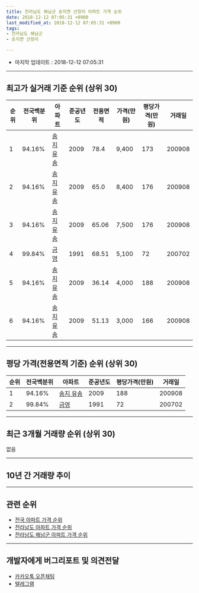 ```yaml
---
title: 전라남도 해남군 송지면 산정리 아파트 가격 순위
date: 2018-12-12 07:05:31 +0900
last_modified_at: 2018-12-12 07:05:31 +0900
tags:
- 전라남도 해남군
- 송지면 산정리

---
```


* 마지막 업데이트 : 2018-12-12 07:05:31

---

## 최고가 실거래 기준 순위 (상위 30)


|순위|전국백분위|아파트|준공년도|전용면적|가격(만원)|평당가격(만원)|거래일|
|---|---|---|---|---|---|---|---|
|1|94.16%|[송지 유송](https://search.naver.com/search.naver?query=%EC%A0%84%EB%9D%BC%EB%82%A8%EB%8F%84+%ED%95%B4%EB%82%A8%EA%B5%B0+%EC%86%A1%EC%A7%80%EB%A9%B4+%EC%82%B0%EC%A0%95%EB%A6%AC+%EC%86%A1%EC%A7%80+%EC%9C%A0%EC%86%A1)|2009|78.4|9,400|173|200908|
|2|94.16%|[송지 유송](https://search.naver.com/search.naver?query=%EC%A0%84%EB%9D%BC%EB%82%A8%EB%8F%84+%ED%95%B4%EB%82%A8%EA%B5%B0+%EC%86%A1%EC%A7%80%EB%A9%B4+%EC%82%B0%EC%A0%95%EB%A6%AC+%EC%86%A1%EC%A7%80+%EC%9C%A0%EC%86%A1)|2009|65.0|8,400|176|200908|
|3|94.16%|[송지 유송](https://search.naver.com/search.naver?query=%EC%A0%84%EB%9D%BC%EB%82%A8%EB%8F%84+%ED%95%B4%EB%82%A8%EA%B5%B0+%EC%86%A1%EC%A7%80%EB%A9%B4+%EC%82%B0%EC%A0%95%EB%A6%AC+%EC%86%A1%EC%A7%80+%EC%9C%A0%EC%86%A1)|2009|65.06|7,500|176|200908|
|4|99.84%|[금영](https://search.naver.com/search.naver?query=%EC%A0%84%EB%9D%BC%EB%82%A8%EB%8F%84+%ED%95%B4%EB%82%A8%EA%B5%B0+%EC%86%A1%EC%A7%80%EB%A9%B4+%EC%82%B0%EC%A0%95%EB%A6%AC+%EA%B8%88%EC%98%81)|1991|68.51|5,100|72|200702|
|5|94.16%|[송지 유송](https://search.naver.com/search.naver?query=%EC%A0%84%EB%9D%BC%EB%82%A8%EB%8F%84+%ED%95%B4%EB%82%A8%EA%B5%B0+%EC%86%A1%EC%A7%80%EB%A9%B4+%EC%82%B0%EC%A0%95%EB%A6%AC+%EC%86%A1%EC%A7%80+%EC%9C%A0%EC%86%A1)|2009|36.14|4,000|188|200908|
|6|94.16%|[송지 유송](https://search.naver.com/search.naver?query=%EC%A0%84%EB%9D%BC%EB%82%A8%EB%8F%84+%ED%95%B4%EB%82%A8%EA%B5%B0+%EC%86%A1%EC%A7%80%EB%A9%B4+%EC%82%B0%EC%A0%95%EB%A6%AC+%EC%86%A1%EC%A7%80+%EC%9C%A0%EC%86%A1)|2009|51.13|3,000|166|200908|


---

## 평당 가격(전용면적 기준) 순위 (상위 30)


|순위|전국백분위|아파트|준공년도|평당가격(만원)|거래일|
|---|---|---|---|---|---|
|1|94.16%|[송지 유송](https://search.naver.com/search.naver?query=%EC%A0%84%EB%9D%BC%EB%82%A8%EB%8F%84+%ED%95%B4%EB%82%A8%EA%B5%B0+%EC%86%A1%EC%A7%80%EB%A9%B4+%EC%82%B0%EC%A0%95%EB%A6%AC+%EC%86%A1%EC%A7%80+%EC%9C%A0%EC%86%A1)|2009|188|200908|
|2|99.84%|[금영](https://search.naver.com/search.naver?query=%EC%A0%84%EB%9D%BC%EB%82%A8%EB%8F%84+%ED%95%B4%EB%82%A8%EA%B5%B0+%EC%86%A1%EC%A7%80%EB%A9%B4+%EC%82%B0%EC%A0%95%EB%A6%AC+%EA%B8%88%EC%98%81)|1991|72|200702|


---

## 최근 3개월 거래량 순위 (상위 30)

없음

---

## 10년 간 거래량 추이


<div style="width:100%;">
    <canvas id="deal_progress" height="250"></canvas>
</div>

<script>
new Chart(document.getElementById("deal_progress"), {
    type: 'line',
    data: {
        labels: ['200812','200901','200902','200903','200904','200905','200906','200907','200908','200909','200910','200911','200912','201001','201002','201003','201004','201005','201006','201007','201008','201009','201010','201011','201012','201101','201102','201103','201104','201105','201106','201107','201108','201109','201110','201111','201112','201201','201202','201203','201204','201205','201206','201207','201208','201209','201210','201211','201212','201301','201302','201303','201304','201305','201306','201307','201308','201309','201310','201311','201312','201401','201402','201403','201404','201405','201406','201407','201408','201409','201410','201411','201412','201501','201502','201503','201504','201505','201506','201507','201508','201509','201510','201511','201512','201601','201602','201603','201604','201605','201606','201607','201608','201609','201610','201611','201612','201701','201702','201703','201704','201705','201706','201707','201708','201709','201710','201711','201712','201801','201802','201803','201804','201805','201806','201807','201808','201809','201810','201811','201812'],
        datasets: [{
            label: '실거래 수',
            pointRadius: 1,
            data: [0, 1, 0, 1, 0, 0, 0, 0, 37, 0, 0, 0, 3, 1, 1, 0, 7, 0, 0, 0, 2, 0, 0, 0, 0, 0, 0, 0, 0, 0, 0, 0, 1, 0, 1, 1, 0, 0, 0, 1, 0, 0, 1, 1, 0, 1, 0, 2, 0, 0, 1, 1, 1, 1, 1, 0, 1, 1, 1, 1, 0, 0, 1, 1, 0, 1, 0, 0, 1, 1, 11, 0, 0, 0, 0, 0, 0, 0, 0, 2, 2, 1, 0, 0, 0, 0, 0, 1, 2, 1, 0, 0, 0, 1, 1, 0, 0, 0, 0, 0, 0, 0, 1, 0, 0, 0, 0, 0, 0, 1, 1, 0, 0, 0, 0, 0, 0, 0, 0, 0, 0],
            borderColor: "rgba(255, 201, 14, 1)",
            backgroundColor: "rgba(255, 201, 14, 0.5)",
            fill: true,
        }]
    },
    options: {
        responsive: true,
        title: {
            display: true,
            text: '10년간 거래량 추이'
        },
        tooltips: {
            mode: 'index',
            intersect: false,
        },
        hover: {
            mode: 'nearest',
            intersect: true
        },
        scales: {
            xAxes: [{
                display: true,
                scaleLabel: {
                    display: true,
                    labelString: '년/월'
                }
            }],
            yAxes: [{
                display: true,
                ticks: {
                    suggestedMin: 0,
                },
                scaleLabel: {
                    display: true,
                    labelString: '실거래 수'
                }
            }]
        }
    }
});

</script>


---

## 관련 순위

- [전국 아파트 가격 순위](https://inasie.github.io/apt-ranking/전국)
- [전라남도 아파트 가격 순위](https://inasie.github.io/apt-ranking/전라남도)
- [전라남도 해남군 아파트 가격 순위](https://inasie.github.io/apt-ranking/전라남도-해남군)


---

## 개발자에게 버그리포트 및 의견전달

- [카카오톡 오픈채팅](https://open.kakao.com/o/gLJUAP4)
- [텔레그램](https://t.me/inasie)

